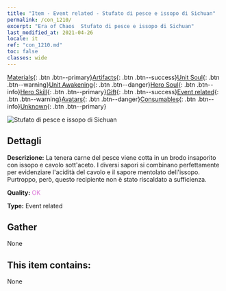 ```yaml
---
title: "Item - Event related - Stufato di pesce e issopo di Sichuan"
permalink: /con_1210/
excerpt: "Era of Chaos  Stufato di pesce e issopo di Sichuan"
last_modified_at: 2021-04-26
locale: it
ref: "con_1210.md"
toc: false
classes: wide
---
```

 [Materials](/ItemsIT/){: .btn .btn--primary}[Artifacts](/ItemsIT/Artifacts/){: .btn .btn--success}[Unit Soul](/ItemsIT/UnitSoul/){: .btn .btn--warning}[Unit Awakening](/ItemsIT/UnitAwakening/){: .btn .btn--danger}[Hero Soul](/ItemsIT/HeroSoul/){: .btn .btn--info}[Hero Skill](/ItemsIT/HeroSkill/){: .btn .btn--primary}[Gift](/ItemsIT/Gift/){: .btn .btn--success}[Event related](/ItemsIT/Events/){: .btn .btn--warning}[Avatars](/ItemsIT/Avatars/){: .btn .btn--danger}[Consumables](/ItemsIT/Consumables/){: .btn .btn--info}[Unknown](/ItemsIT/Unknown/){: .btn .btn--primary}

 ![Stufato di pesce e issopo di Sichuan](/images/t/i_81521331.png)

## Dettagli
 **Descrizione:** La tenera carne del pesce viene cotta in un brodo insaporito con issopo e cavolo sott'aceto. I diversi sapori si combinano perfettamente per evidenziare l'acidità del cavolo e il sapore mentolato dell'issopo. Purtroppo, però, questo recipiente non è stato riscaldato a sufficienza.

 **Quality:** <span style="color: #DA70D6">OK</span>

 **Type:** Event related

## Gather

  None

## This item contains:

  None

